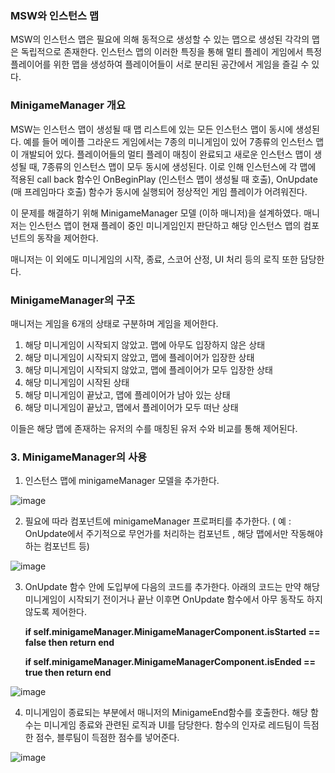
### MSW와 인스턴스 맵

MSW의 인스턴스 맵은 필요에 의해 동적으로 생성할 수 있는 맵으로 생성된 각각의 맵은 독립적으로 존재한다. 인스턴스 맵의 이러한 특징을 통해 멀티 플레이 게임에서 특정 플레이어를 위한 맵을 생성하여 플레이어들이 서로 분리된 공간에서 게임을 즐길 수 있다.

### MinigameManager 개요

MSW는 인스턴스 맵이 생성될 때 맵 리스트에 있는 모든 인스턴스 맵이 동시에 생성된다. 예를 들어 메이플 그라운드 게임에서는 7종의 미니게임이 있어 7종류의 인스턴스 맵이 개발되어 있다. 플레이어들의 멀티 플레이 매칭이 완료되고 새로운 인스턴스 맵이 생성될 때, 7종류의 인스턴스 맵이 모두 동시에 생성된다. 이로 인해 인스턴스에 각 맵에 적용된 call back 함수인 OnBeginPlay (인스턴스 맵이 생성될 때 호출), OnUpdate (매 프레임마다 호출) 함수가 동시에 실행되어 정상적인 게임 플레이가 어려워진다. 

이 문제를 해결하기 위해 MinigameManager 모델 (이하 매니저)을  설계하였다. 매니저는 인스턴스 맵이 현재 플레이 중인  미니게임인지 판단하고 해당 인스턴스 맵의 컴포넌트의 동작을 제어한다. 

매니저는 이 외에도 미니게임의 시작, 종료, 스코어 산정, UI 처리 등의 로직 또한 담당한다.

### MinigameManager의 구조

매니저는 게임을 6개의 상태로 구분하며 게임을 제어한다.

1. 해당 미니게임이 시작되지 않았고. 맵에 아무도 입장하지 않은 상태
2. 해당 미니게임이 시작되지 않았고, 맵에 플레이어가 입장한 상태
3. 해당 미니게임이 시작되지 않았고, 맵에 플레이어가 모두 입장한 상태
4. 해당 미니게임이 시작된 상태
5. 해당 미니게임이 끝났고, 맵에 플레이어가 남아 있는 상태
6. 해당 미니게임이 끝났고, 맵에서 플레이어가 모두 떠난 상태

이들은 해당 맵에 존재하는 유저의 수를 매칭된 유저 수와 비교를 통해 제어된다.

### 3. MinigameManager의 사용

1. 인스턴스 맵에 minigameManager 모델을 추가한다.

![image](https://user-images.githubusercontent.com/82368502/208841767-b07cafca-b11d-4126-ba8c-2b17e93ddad3.png)


2. 필요에 따라 컴포넌트에 minigameManager 프로퍼티를 추가한다. ( 예 : OnUpdate에서 주기적으로 무언가를 처리하는 컴포넌트 , 해당 맵에서만 작동해야 하는 컴포넌트 등)

![image](https://user-images.githubusercontent.com/82368502/208840718-8da73f35-7522-4f98-baa7-fbf7ff4b7a5c.png)

   
    
3. OnUpdate 함수 안에 도입부에 다음의 코드를 추가한다. 아래의 코드는 만약 해당 미니게임이 시작되기 전이거나 끝난 이후면 OnUpdate 함수에서 아무 동작도 하지 않도록 제어한다.
    
    **if self.minigameManager.MinigameManagerComponent.isStarted == false then
        return
    end**
    
    **if self.minigameManager.MinigameManagerComponent.isEnded == true then
        return
    end**
    
![image](https://user-images.githubusercontent.com/82368502/208840957-a1e9e27f-4f10-4799-9202-30ffc7f65ea7.png)
    
4. 미니게임이 종료되는 부분에서 매니저의 MinigameEnd함수를 호출한다. 해당 함수는 미니게임 종료와 관련된 로직과 UI를 담당한다. 함수의 인자로 레드팀이 득점한 점수, 블루팀이 득점한 점수를 넣어준다.


![image](https://user-images.githubusercontent.com/82368502/208841071-0e6f86a4-9a61-4d08-ae76-7bd4222680d4.png)


